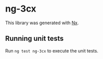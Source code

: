 # ng-3cx

This library was generated with [Nx](https://nx.dev).

## Running unit tests

Run `ng test ng-3cx` to execute the unit tests.

